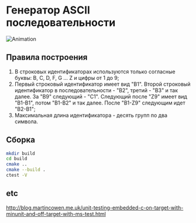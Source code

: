 ﻿# Генератор ASCII последовательности
![Animation](https://user-images.githubusercontent.com/32985830/163470667-add56c29-1a2b-476f-9e17-1d78411266c2.gif)


## Правила построения

1. В строковых идентификаторах используются только согласные буквы: B, C, D, F, G … Z и цифры от 1 до 9;
2. Первый строковый идентификатор имеет вид "B1". Второй строковый идентификатор в последовательности - "B2", третий - "B3" и так далее. За "B9" следующий - "C1". Следующий после "Z9" имеет вид "B1-B1", потом "B1-B2" и так далее. После "B1-Z9" следующим идет "B2-B1";
3. Максимальная длина идентификатора - десять групп по два символа.

## Сборка
```bash
mkdir build 
cd build
cmake ..
cmake --build .
ctest -V
```

## etc
http://blog.martincowen.me.uk/unit-testing-embedded-c-on-target-with-minunit-and-off-target-with-ms-test.html
